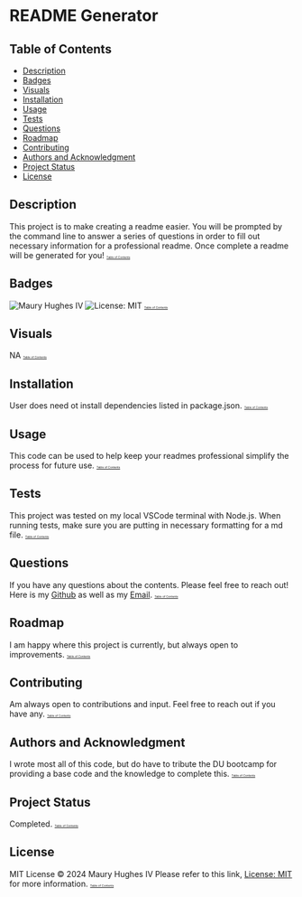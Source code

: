 <a id="title"></a>
# README Generator 

<a id="toc"></a>
## Table of Contents
- [Description](#description)
- [Badges](#badges)
- [Visuals](#visuals)
- [Installation](#installation)
- [Usage](#usage)
- [Tests](#tests)
- [Questions](#questions)
- [Roadmap](#roadmap)
- [Contributing](#contributing)
- [Authors and Acknowledgment](#acknowledgment)
- [Project Status](#status)
- [License](#license)

<a id="description"></a>
## Description
This project is to make creating a readme easier. You will be prompted by the command line to answer a series of questions in order to fill out necessary information for a professional readme. Once complete a readme will be generated for you!
<span style="font-size: 5px; align: right;">[Table of Contents](#toc)</span>


<a id="bedges"></a>
## Badges
![Maury Hughes IV](https://img.shields.io/badge/Maury%20Hughes%20IV-5A2BE2)
![License: MIT](https://img.shields.io/badge/License-MIT-yellow.svg)
<span style="font-size: 5px; align: right;">[Table of Contents](#toc)</span>


<a id="Visuals"></a>
## Visuals
NA
<span style="font-size: 5px; align: right;">[Table of Contents](#toc)</span>


<a id="installation"></a>
## Installation
User does need ot install dependencies listed in package.json.
<span style="font-size: 5px; align: right;">[Table of Contents](#toc)</span>


<a id="usage"></a>
## Usage
This code can be used to help keep your readmes professional simplify the process for future use.
<span style="font-size: 5px; align: right;">[Table of Contents](#toc)</span>


<a id="tests"></a>
## Tests
This project was tested on my local VSCode terminal with Node.js. When running tests, make sure you are putting in necessary formatting for a md file.
<span style="font-size: 5px; align: right;">[Table of Contents](#toc)</span>


<a id="questions"></a>
## Questions
If you have any questions about the contents. Please feel free to reach out!
Here is my [Github](https://github.com/MauryIV) as well as my [Email](mauryhughesiv@gmail.com).
<span style="font-size: 5px; align: right;">[Table of Contents](#toc)</span>


<a id="roadmap"></a>
## Roadmap
I am happy where this project is currently, but always open to improvements. 
<span style="font-size: 5px; align: right;">[Table of Contents](#toc)</span>


<a id="contributing"></a>
## Contributing
Am always open to contributions and input. Feel free to reach out if you have any.
<span style="font-size: 5px; align: right;">[Table of Contents](#toc)</span>


<a id="acknowledgment"></a>
## Authors and Acknowledgment
I wrote most all of this code, but do have to tribute the DU bootcamp for providing a base code and the knowledge to complete this.
<span style="font-size: 5px; align: right;">[Table of Contents](#toc)</span>


<a id="status"></a>
## Project Status
Completed.
<span style="font-size: 5px; align: right;">[Table of Contents](#toc)</span>


<a id="license"></a>
## License
MIT License © 2024 Maury Hughes IV
Please refer to this link, [License: MIT](https://opensource.org/licenses/MIT) for more information.
<span style="font-size: 5px; align: right;">[Table of Contents](#toc)</span>

